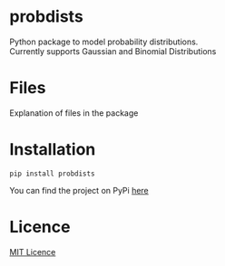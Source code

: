 # probdists

Python package to model probability distributions.<br>
Currently supports Gaussian and Binomial Distributions

# Files

Explanation of files in the package

# Installation

```
pip install probdists
```
You can find the project on PyPi [here](https://pypi.org/project/probdists/)

# Licence

[MIT Licence](LICENCE.txt)
